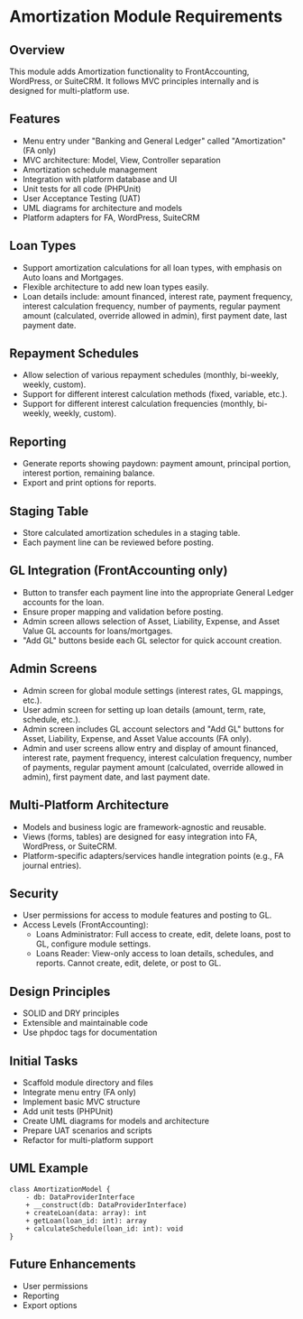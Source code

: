 # Amortization Module Requirements

## Overview
This module adds Amortization functionality to FrontAccounting, WordPress, or SuiteCRM. It follows MVC principles internally and is designed for multi-platform use.

## Features
- Menu entry under "Banking and General Ledger" called "Amortization" (FA only)
- MVC architecture: Model, View, Controller separation
- Amortization schedule management
- Integration with platform database and UI
- Unit tests for all code (PHPUnit)
- User Acceptance Testing (UAT)
- UML diagrams for architecture and models
- Platform adapters for FA, WordPress, SuiteCRM

## Loan Types
- Support amortization calculations for all loan types, with emphasis on Auto loans and Mortgages.
- Flexible architecture to add new loan types easily.
- Loan details include: amount financed, interest rate, payment frequency, interest calculation frequency, number of payments, regular payment amount (calculated, override allowed in admin), first payment date, last payment date.

## Repayment Schedules
- Allow selection of various repayment schedules (monthly, bi-weekly, weekly, custom).
- Support for different interest calculation methods (fixed, variable, etc.).
- Support for different interest calculation frequencies (monthly, bi-weekly, weekly, custom).

## Reporting
- Generate reports showing paydown: payment amount, principal portion, interest portion, remaining balance.
- Export and print options for reports.

## Staging Table
- Store calculated amortization schedules in a staging table.
- Each payment line can be reviewed before posting.

## GL Integration (FrontAccounting only)
- Button to transfer each payment line into the appropriate General Ledger accounts for the loan.
- Ensure proper mapping and validation before posting.
- Admin screen allows selection of Asset, Liability, Expense, and Asset Value GL accounts for loans/mortgages.
- "Add GL" buttons beside each GL selector for quick account creation.

## Admin Screens
- Admin screen for global module settings (interest rates, GL mappings, etc.).
- User admin screen for setting up loan details (amount, term, rate, schedule, etc.).
- Admin screen includes GL account selectors and "Add GL" buttons for Asset, Liability, Expense, and Asset Value accounts (FA only).
- Admin and user screens allow entry and display of amount financed, interest rate, payment frequency, interest calculation frequency, number of payments, regular payment amount (calculated, override allowed in admin), first payment date, and last payment date.

## Multi-Platform Architecture
- Models and business logic are framework-agnostic and reusable.
- Views (forms, tables) are designed for easy integration into FA, WordPress, or SuiteCRM.
- Platform-specific adapters/services handle integration points (e.g., FA journal entries).

## Security
- User permissions for access to module features and posting to GL.
- Access Levels (FrontAccounting):
    - Loans Administrator: Full access to create, edit, delete loans, post to GL, configure module settings.
    - Loans Reader: View-only access to loan details, schedules, and reports. Cannot create, edit, delete, or post to GL.

## Design Principles
- SOLID and DRY principles
- Extensible and maintainable code
- Use phpdoc tags for documentation

## Initial Tasks
- Scaffold module directory and files
- Integrate menu entry (FA only)
- Implement basic MVC structure
- Add unit tests (PHPUnit)
- Create UML diagrams for models and architecture
- Prepare UAT scenarios and scripts
- Refactor for multi-platform support

## UML Example
```
class AmortizationModel {
    - db: DataProviderInterface
    + __construct(db: DataProviderInterface)
    + createLoan(data: array): int
    + getLoan(loan_id: int): array
    + calculateSchedule(loan_id: int): void
}
```

## Future Enhancements
- User permissions
- Reporting
- Export options
